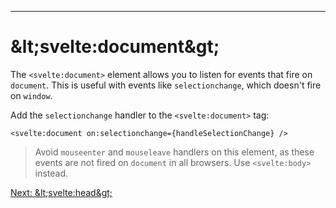 ------
# **&amp;lt;svelte:document&amp;gt;**
The `<svelte:document>` element allows you to listen for events that fire on `document`. This is useful with events like `selectionchange`, which doesn't fire on `window`.

Add the `selectionchange` handler to the `<svelte:document>` tag:
```svelte title="src/routes/part2/special-elements/document/+page.svelte" /on:selectionchange={handleSelectionChange}/
<svelte:document on:selectionchange={handleSelectionChange} />
```
> Avoid `mouseenter` and `mouseleave` handlers on this element, as these events are not fired on `document` in all browsers. Use `<svelte:body>` instead.

[Next: &amp;lt;svelte:head&amp;gt;](/part2/special-elements/head)

